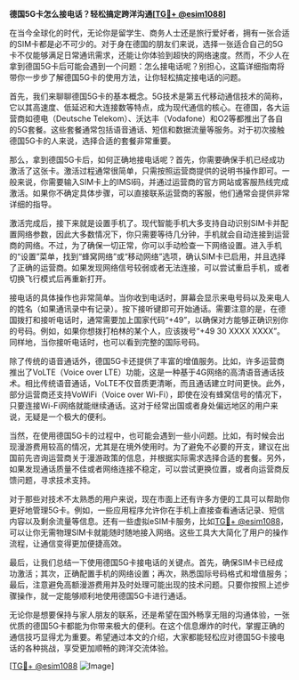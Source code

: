 **德国5G卡怎么接电话？轻松搞定跨洋沟通[[TG💪+ @esim1088](https://t.me/s/esim1088)]**

在当今全球化的时代，无论你是留学生、商务人士还是旅行爱好者，拥有一张合适的SIM卡都是必不可少的。对于身在德国的朋友们来说，选择一张适合自己的5G卡不仅能够满足日常通讯需求，还能让你体验到超快的网络速度。然而，不少人在拿到德国5G卡后可能会遇到一个问题：怎么接电话呢？别担心，这篇详细指南将带你一步步了解德国5G卡的使用方法，让你轻松搞定接电话的问题。

首先，我们来聊聊德国5G卡的基本概念。5G技术是第五代移动通信技术的简称，它以其高速度、低延迟和大连接数等特点，成为现代通信的核心。在德国，各大运营商如德电（Deutsche Telekom）、沃达丰（Vodafone）和O2等都推出了各自的5G套餐。这些套餐通常包括语音通话、短信和数据流量等服务。对于初次接触德国5G卡的人来说，选择合适的套餐非常重要。

那么，拿到德国5G卡后，如何正确地接电话呢？首先，你需要确保手机已经成功激活了这张卡。激活过程通常很简单，只需按照运营商提供的说明书操作即可。一般来说，你需要输入SIM卡上的IMSI码，并通过运营商的官方网站或客服热线完成激活。如果你不确定具体步骤，可以直接联系运营商的客服，他们通常会提供非常详细的指导。

激活完成后，接下来就是设置手机了。现代智能手机大多支持自动识别SIM卡并配置网络参数，因此大多数情况下，你只需要等待几分钟，手机就会自动连接到运营商的网络。不过，为了确保一切正常，你可以手动检查一下网络设置。进入手机的“设置”菜单，找到“蜂窝网络”或“移动网络”选项，确认SIM卡已启用，并且选择了正确的运营商。如果发现网络信号较弱或者无法连接，可以尝试重启手机，或者切换飞行模式后再重新打开。

接电话的具体操作也非常简单。当你收到电话时，屏幕会显示来电号码以及来电人的姓名（如果通讯录中有记录）。按下接听键即可开始通话。需要注意的是，在德国拨打和接听电话时，通常需要加上国家代码“+49”，以确保对方能够正确识别你的号码。例如，如果你想拨打柏林的某个人，应该拨号“+49 30 XXXX XXXX”。同样地，当你接听电话时，也可以看到完整的国际号码。

除了传统的语音通话外，德国5G卡还提供了丰富的增值服务。比如，许多运营商推出了VoLTE（Voice over LTE）功能，这是一种基于4G网络的高清语音通话技术。相比传统语音通话，VoLTE不仅音质更清晰，而且通话建立时间更快。此外，部分运营商还支持VoWiFi（Voice over Wi-Fi），即使在没有蜂窝信号的情况下，只要连接Wi-Fi网络就能继续通话。这对于经常出国或者身处偏远地区的用户来说，无疑是一个极大的便利。

当然，在使用德国5G卡的过程中，也可能会遇到一些小问题。比如，有时候会出现漫游费用较高的情况，尤其是在境外使用时。为了避免不必要的开支，建议在出国前先咨询运营商关于漫游政策的信息，并根据实际需求选择合适的套餐。另外，如果发现通话质量不佳或者网络连接不稳定，可以尝试更换位置，或者向运营商反馈问题，寻求技术支持。

对于那些对技术不太熟悉的用户来说，现在市面上还有许多方便的工具可以帮助你更好地管理5G卡。例如，一些应用程序允许你在手机上直接查看通话记录、短信内容以及剩余流量等信息。还有一些虚拟eSIM卡服务，比如[TG💪+ @esim1088](https://t.me/s/esim1088)，可以让你无需物理SIM卡就能随时随地接入网络。这些工具大大简化了用户的操作流程，让通信变得更加便捷高效。

最后，让我们总结一下使用德国5G卡接电话的关键点。首先，确保SIM卡已经成功激活；其次，正确配置手机的网络设置；再次，熟悉国际号码格式和增值服务；最后，注意避免高额漫游费用并及时处理可能出现的技术问题。只要你按照上述步骤操作，就一定能够顺利地使用德国5G卡进行通话。

无论你是想要保持与家人朋友的联系，还是希望在国外畅享无阻的沟通体验，一张优质的德国5G卡都能为你带来极大的便利。在这个信息爆炸的时代，掌握正确的通信技巧显得尤为重要。希望通过本文的介绍，大家都能轻松应对德国5G卡接电话的各种挑战，享受更加顺畅的跨洋交流体验。

[[TG💪+ @esim1088](https://t.me/s/esim1088) ![Image](https://i.postimg.cc/4NQfJmqS/Snipaste-2025-05-13-00-14-12.png)]